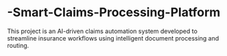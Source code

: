 # -Smart-Claims-Processing-Platform
This project is an AI-driven claims automation system developed to streamline insurance workflows using intelligent document processing and routing.
